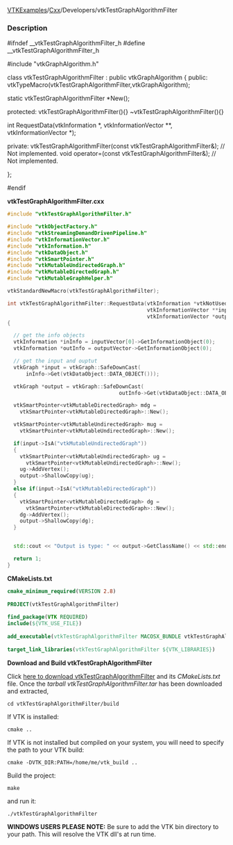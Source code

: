 [VTKExamples](Home)/[Cxx](Cxx)/Developers/vtkTestGraphAlgorithmFilter

### Description
<source lang="cpp">
#ifndef __vtkTestGraphAlgorithmFilter_h
#define __vtkTestGraphAlgorithmFilter_h

#include "vtkGraphAlgorithm.h"

class vtkTestGraphAlgorithmFilter : public vtkGraphAlgorithm 
{
public:
  vtkTypeMacro(vtkTestGraphAlgorithmFilter,vtkGraphAlgorithm);
  
  static vtkTestGraphAlgorithmFilter *New();
	
protected:
  vtkTestGraphAlgorithmFilter(){}
  ~vtkTestGraphAlgorithmFilter(){}
  
  int RequestData(vtkInformation *, vtkInformationVector **, vtkInformationVector *);

private:
  vtkTestGraphAlgorithmFilter(const vtkTestGraphAlgorithmFilter&);  // Not implemented.
  void operator=(const vtkTestGraphAlgorithmFilter&);  // Not implemented.

};

#endif
</source>

**vtkTestGraphAlgorithmFilter.cxx**
```c++
#include "vtkTestGraphAlgorithmFilter.h"

#include "vtkObjectFactory.h"
#include "vtkStreamingDemandDrivenPipeline.h"
#include "vtkInformationVector.h"
#include "vtkInformation.h"
#include "vtkDataObject.h"
#include "vtkSmartPointer.h"
#include "vtkMutableUndirectedGraph.h"
#include "vtkMutableDirectedGraph.h"
#include "vtkMutableGraphHelper.h"

vtkStandardNewMacro(vtkTestGraphAlgorithmFilter);

int vtkTestGraphAlgorithmFilter::RequestData(vtkInformation *vtkNotUsed(request),
                                             vtkInformationVector **inputVector,
                                             vtkInformationVector *outputVector)
{

  // get the info objects
  vtkInformation *inInfo = inputVector[0]->GetInformationObject(0);
  vtkInformation *outInfo = outputVector->GetInformationObject(0);

  // get the input and ouptut
  vtkGraph *input = vtkGraph::SafeDownCast(
      inInfo->Get(vtkDataObject::DATA_OBJECT()));

  vtkGraph *output = vtkGraph::SafeDownCast(
                                    outInfo->Get(vtkDataObject::DATA_OBJECT()));

  vtkSmartPointer<vtkMutableDirectedGraph> mdg =
    vtkSmartPointer<vtkMutableDirectedGraph>::New();

  vtkSmartPointer<vtkMutableUndirectedGraph> mug =
    vtkSmartPointer<vtkMutableUndirectedGraph>::New();

  if(input->IsA("vtkMutableUndirectedGraph"))
  {
    vtkSmartPointer<vtkMutableUndirectedGraph> ug =
      vtkSmartPointer<vtkMutableUndirectedGraph>::New();
    ug->AddVertex();
    output->ShallowCopy(ug);
  }
  else if(input->IsA("vtkMutableDirectedGraph"))
  {
    vtkSmartPointer<vtkMutableDirectedGraph> dg =
      vtkSmartPointer<vtkMutableDirectedGraph>::New();
    dg->AddVertex();
    output->ShallowCopy(dg);
  }


  std::cout << "Output is type: " << output->GetClassName() << std::endl;

  return 1;
}
```
**CMakeLists.txt**
```cmake
cmake_minimum_required(VERSION 2.8)
 
PROJECT(vtkTestGraphAlgorithmFilter)
 
find_package(VTK REQUIRED)
include(${VTK_USE_FILE})
 
add_executable(vtkTestGraphAlgorithmFilter MACOSX_BUNDLE vtkTestGraphAlgorithmFilter.cxx)
 
target_link_libraries(vtkTestGraphAlgorithmFilter ${VTK_LIBRARIES})
```

**Download and Build vtkTestGraphAlgorithmFilter**

Click [here to download vtkTestGraphAlgorithmFilter](https://github.com/lorensen/VTKWikiExamplesTarballs/raw/master/vtkTestGraphAlgorithmFilter.tar) and its *CMakeLists.txt* file.
Once the *tarball vtkTestGraphAlgorithmFilter.tar* has been downloaded and extracted,
```
cd vtkTestGraphAlgorithmFilter/build 
```
If VTK is installed:
```
cmake ..
```
If VTK is not installed but compiled on your system, you will need to specify the path to your VTK build:
```
cmake -DVTK_DIR:PATH=/home/me/vtk_build ..
```
Build the project:
```
make
```
and run it:
```
./vtkTestGraphAlgorithmFilter
```
**WINDOWS USERS PLEASE NOTE:** Be sure to add the VTK bin directory to your path. This will resolve the VTK dll's at run time.

